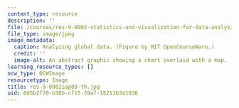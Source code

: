 ```yaml
---
content_type: resource
description: ''
file: /courses/res-9-0002-statistics-and-visualization-for-data-analysis-and-inference-january-iap-2009/0d5b2f70b30bcf1539af15211b341036_res-9-0002iap09-th.jpg
file_type: image/jpeg
image_metadata:
  caption: Analyzing global data. (Figure by MIT OpenCourseWare.)
  credit: ''
  image-alt: An abstract graphic showing a chart overlaid with a map.
learning_resource_types: []
ocw_type: OCWImage
resourcetype: Image
title: res-9-0002iap09-th.jpg
uid: 0d5b2f70-b30b-cf15-39af-15211b341036
---
```

